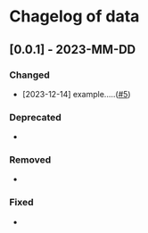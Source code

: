 # Chagelog of data

## [0.0.1] - 2023-MM-DD

### Changed

- [2023-12-14] example.....([#5](xxx))

### Deprecated
-

### Removed
-

### Fixed
-
